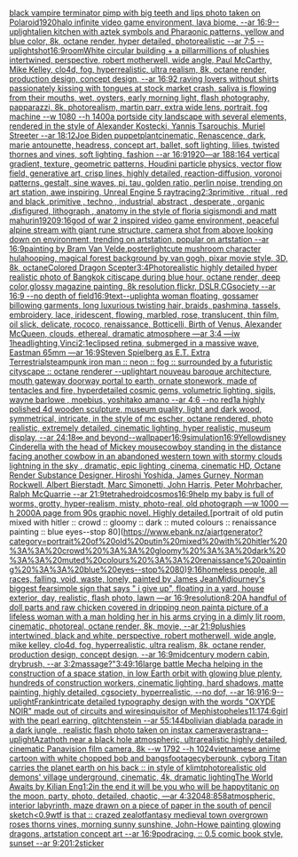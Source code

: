 [black vampire terminator pimp with big teeth and lips photo taken on Polaroid](https://www.ebank.nz/aiartgenerator?category=black%20vampire%20terminator%20pimp%20with%20big%20teeth%20and%20lips%20photo%20taken%20on%20Polaroid)[1920](https://www.ebank.nz/aiartgenerator?category=1920)[halo infinite video game environment, lava biome, --ar 16:9](https://www.ebank.nz/aiartgenerator?category=halo%20infinite%20video%20game%20environment%2C%20lava%20biome%2C%20--ar%2016%3A9)[--uplight](https://www.ebank.nz/aiartgenerator?category=--uplight)[alien kitchen with aztek symbols and Pharaonic patterns, yellow and blue color, 8k, octane render, hyper detailed, photorealistic --ar 7:5 --uplight](https://www.ebank.nz/aiartgenerator?category=alien%20kitchen%20with%20aztek%20symbols%20and%20Pharaonic%20patterns%2C%20yellow%20and%20blue%20color%2C%208k%2C%20octane%20render%2C%20hyper%20detailed%2C%20photorealistic%20--ar%207%3A5%20--uplight)[shot](https://www.ebank.nz/aiartgenerator?category=shot)[16:9](https://www.ebank.nz/aiartgenerator?category=16%3A9)[room](https://www.ebank.nz/aiartgenerator?category=room)[White circular building + a pillar](https://www.ebank.nz/aiartgenerator?category=White%20circular%20building%20%2B%20a%20pillar)[millions of plushies intertwined, perspective, robert motherwell, wide angle, Paul McCarthy, Mike Kelley, clo4d, fog, hyperrealistic, ultra realism, 8k, octane render, production design, concept design, --ar 16:9](https://www.ebank.nz/aiartgenerator?category=millions%20of%20plushies%20intertwined%2C%20perspective%2C%20robert%20motherwell%2C%20wide%20angle%2C%20Paul%20McCarthy%2C%20Mike%20Kelley%2C%20clo4d%2C%20fog%2C%20hyperrealistic%2C%20ultra%20realism%2C%208k%2C%20octane%20render%2C%20production%20design%2C%20concept%20design%2C%20--ar%2016%3A9)[2 raving lovers without shirts passionately kissing with tongues at stock market crash, saliva is flowing from their mouths, wet, oysters, early morning light, flash photography, papparazzi, 8k, photorealism, martin parr, extra wide lens, portrait, fog machine --w 1080 --h 1400](https://www.ebank.nz/aiartgenerator?category=2%20raving%20lovers%20without%20shirts%20passionately%20kissing%20with%20tongues%20at%20stock%20market%20crash%2C%20saliva%20is%20flowing%20from%20their%20mouths%2C%20wet%2C%20oysters%2C%20early%20morning%20light%2C%20flash%20photography%2C%20papparazzi%2C%208k%2C%20photorealism%2C%20martin%20parr%2C%20extra%20wide%20lens%2C%20portrait%2C%20fog%20machine%20--w%201080%20--h%201400)[a portside city landscape with several elements, rendered in the style of Alexander Kostecki, Yannis Tsarouchis, Muriel Streeter  --ar 18:12](https://www.ebank.nz/aiartgenerator?category=a%20portside%20city%20landscape%20with%20several%20elements%2C%20rendered%20in%20the%20style%20of%20Alexander%20Kostecki%2C%20Yannis%20Tsarouchis%2C%20Muriel%20Streeter%20%20--ar%2018%3A12)[Joe Biden puppet](https://www.ebank.nz/aiartgenerator?category=Joe%20Biden%20puppet)[plant](https://www.ebank.nz/aiartgenerator?category=plant)[](https://www.ebank.nz/aiartgenerator?category=)[cinematic, Renascence, dark, marie antounette, headress, concept art, ballet, soft lighting, lilies, twisted thornes and vines, soft lighting, fashion --ar 16:9](https://www.ebank.nz/aiartgenerator?category=cinematic%2C%20Renascence%2C%20dark%2C%20marie%20antounette%2C%20headress%2C%20concept%20art%2C%20ballet%2C%20soft%20lighting%2C%20lilies%2C%20twisted%20thornes%20and%20vines%2C%20soft%20lighting%2C%20fashion%20--ar%2016%3A9)[1920](https://www.ebank.nz/aiartgenerator?category=1920)[—ar 188:164 vertical gradient, texture, geometric patterns, Houdini particle physics, vector flow field, generative art, crisp lines, highly detailed, reaction-diffusion, voronoi patterns, gestalt, sine waves, pi, tau, golden ratio, perlin noise, trending on art station, awe inspiring, Unreal Engine 5 raytracing](https://www.ebank.nz/aiartgenerator?category=%E2%80%94ar%20188%3A164%20vertical%20gradient%2C%20texture%2C%20geometric%20patterns%2C%20Houdini%20particle%20physics%2C%20vector%20flow%20field%2C%20generative%20art%2C%20crisp%20lines%2C%20highly%20detailed%2C%20reaction-diffusion%2C%20voronoi%20patterns%2C%20gestalt%2C%20sine%20waves%2C%20pi%2C%20tau%2C%20golden%20ratio%2C%20perlin%20noise%2C%20trending%20on%20art%20station%2C%20awe%20inspiring%2C%20Unreal%20Engine%205%20raytracing)[2:3](https://www.ebank.nz/aiartgenerator?category=2%3A3)[primitive , ritual , red and black ,primitive , techno , industrial, abstract , desperate , organic ,disfigured, lithograph , anatomy in the style of floria sigismondi and matt mahurin](https://www.ebank.nz/aiartgenerator?category=primitive%20%2C%20ritual%20%2C%20red%20and%20black%20%2Cprimitive%20%2C%20techno%20%2C%20industrial%2C%20abstract%20%2C%20desperate%20%2C%20organic%20%2Cdisfigured%2C%20lithograph%20%2C%20anatomy%20in%20the%20style%20of%20floria%20sigismondi%20and%20matt%20mahurin)[1920](https://www.ebank.nz/aiartgenerator?category=1920)[9:16](https://www.ebank.nz/aiartgenerator?category=9%3A16)[god of war 2 inspired video game environment, peaceful alpine stream with giant rune structure, camera shot from above looking down on environment, trending on artstation, popular on artstation --ar 16:9](https://www.ebank.nz/aiartgenerator?category=god%20of%20war%202%20inspired%20video%20game%20environment%2C%20peaceful%20alpine%20stream%20with%20giant%20rune%20structure%2C%20camera%20shot%20from%20above%20looking%20down%20on%20environment%2C%20trending%20on%20artstation%2C%20popular%20on%20artstation%20--ar%2016%3A9)[painting by Bram Van Velde,poster](https://www.ebank.nz/aiartgenerator?category=painting%20by%20Bram%20Van%20Velde%2Cposter)[light](https://www.ebank.nz/aiartgenerator?category=light)[cute mushroom character hulahooping, magical forest background by van gogh, pixar movie style, 3D, 8k, octane](https://www.ebank.nz/aiartgenerator?category=cute%20mushroom%20character%20hulahooping%2C%20magical%20forest%20background%20by%20van%20gogh%2C%20pixar%20movie%20style%2C%203D%2C%208k%2C%20octane)[Colored Dragon Scepter](https://www.ebank.nz/aiartgenerator?category=Colored%20Dragon%20Scepter)[3:4](https://www.ebank.nz/aiartgenerator?category=3%3A4)[Photorealistic highly detailed hyper realistic photo of Bangkok citiscape during blue hour, octane render, deep color,glossy magazine painting, 8k resolution,flickr, DSLR,CGsociety  --ar 16:9 --no depth of field](https://www.ebank.nz/aiartgenerator?category=Photorealistic%20highly%20detailed%20hyper%20realistic%20photo%20of%20Bangkok%20citiscape%20during%20blue%20hour%2C%20octane%20render%2C%20deep%20color%2Cglossy%20magazine%20painting%2C%208k%20resolution%2Cflickr%2C%20DSLR%2CCGsociety%20%20--ar%2016%3A9%20--no%20depth%20of%20field)[16:9](https://www.ebank.nz/aiartgenerator?category=16%3A9)[text](https://www.ebank.nz/aiartgenerator?category=text)[--uplight](https://www.ebank.nz/aiartgenerator?category=--uplight)[a woman floating, gossamer billowing garments, long luxurious twisting hair, braids, pashmina, tassels, embroidery, lace, iridescent, flowing, marbled, rose, translucent, thin film, oil slick, delicate, rococo, renaissance, Botticelli, Birth of Venus, Alexander McQueen, clouds, ethereal, dramatic atmosphere —ar 3:4 —iw 1](https://www.ebank.nz/aiartgenerator?category=a%20woman%20floating%2C%20gossamer%20billowing%20garments%2C%20long%20luxurious%20twisting%20hair%2C%20braids%2C%20pashmina%2C%20tassels%2C%20embroidery%2C%20lace%2C%20iridescent%2C%20flowing%2C%20marbled%2C%20rose%2C%20translucent%2C%20thin%20film%2C%20oil%20slick%2C%20delicate%2C%20rococo%2C%20renaissance%2C%20Botticelli%2C%20Birth%20of%20Venus%2C%20Alexander%20McQueen%2C%20clouds%2C%20ethereal%2C%20dramatic%20atmosphere%20%E2%80%94ar%203%3A4%20%E2%80%94iw%201)[head](https://www.ebank.nz/aiartgenerator?category=head)[lighting,](https://www.ebank.nz/aiartgenerator?category=lighting%2C)[Vinci](https://www.ebank.nz/aiartgenerator?category=Vinci)[2:1](https://www.ebank.nz/aiartgenerator?category=2%3A1)[eclipsed retina, submerged in a massive wave, Eastman 65mm —ar 16:9](https://www.ebank.nz/aiartgenerator?category=eclipsed%20retina%2C%20submerged%20in%20a%20massive%20wave%2C%20Eastman%2065mm%20%E2%80%94ar%2016%3A9)[Steven Spielberg as E.T. Extra Terrestrial](https://www.ebank.nz/aiartgenerator?category=Steven%20Spielberg%20as%20E.T.%20Extra%20Terrestrial)[steampunk iron man :: neon :: fog :: surrounded by a futuristic cityscape :: octane renderer --uplight](https://www.ebank.nz/aiartgenerator?category=steampunk%20iron%20man%20%3A%3A%20neon%20%3A%3A%20fog%20%3A%3A%20surrounded%20by%20a%20futuristic%20cityscape%20%3A%3A%20octane%20renderer%20--uplight)[art nouveau baroque architecture, mouth gateway doorway portal to earth, ornate stonework, made of tentacles and fire, hyperdetailed cosmic gems, volumetric lighting, sigils, wayne barlowe , moebius, yoshitako amano --ar 4:6 --no red](https://www.ebank.nz/aiartgenerator?category=art%20nouveau%20baroque%20architecture%2C%20mouth%20gateway%20doorway%20portal%20to%20earth%2C%20ornate%20stonework%2C%20made%20of%20tentacles%20and%20fire%2C%20hyperdetailed%20cosmic%20gems%2C%20volumetric%20lighting%2C%20sigils%2C%20wayne%20barlowe%20%2C%20moebius%2C%20yoshitako%20amano%20--ar%204%3A6%20--no%20red)[1](https://www.ebank.nz/aiartgenerator?category=1)[a highly polished  4d wooden sculpture, museum quality, light and dark wood, symmetrical,  intricate,  in the style of mc escher, octane rendered, photo realistic, extremely detailed, cinematic lighting, hyper realistic, museum display,  --ar 24:18](https://www.ebank.nz/aiartgenerator?category=a%20highly%20polished%20%204d%20wooden%20sculpture%2C%20museum%20quality%2C%20light%20and%20dark%20wood%2C%20symmetrical%2C%20%20intricate%2C%20%20in%20the%20style%20of%20mc%20escher%2C%20octane%20rendered%2C%20photo%20realistic%2C%20extremely%20detailed%2C%20cinematic%20lighting%2C%20hyper%20realistic%2C%20museum%20display%2C%20%20--ar%2024%3A18)[∞ and beyond](https://www.ebank.nz/aiartgenerator?category=%E2%88%9E%20and%20beyond)[--wallpaper](https://www.ebank.nz/aiartgenerator?category=--wallpaper)[16:9](https://www.ebank.nz/aiartgenerator?category=16%3A9)[simulation](https://www.ebank.nz/aiartgenerator?category=simulation)[16:9](https://www.ebank.nz/aiartgenerator?category=16%3A9)[Yellow](https://www.ebank.nz/aiartgenerator?category=Yellow)[](https://www.ebank.nz/aiartgenerator?category=)[disney Cinderella with the head of Mickey mouse](https://www.ebank.nz/aiartgenerator?category=disney%20Cinderella%20with%20the%20head%20of%20Mickey%20mouse)[cowboy standing in the distance facing another cowbow in an abandoned western town with stormy clouds lightning in the sky , dramatic, epic lighting ,cinema, cinematic HD, Octane Render Substance Designer. Hiroshi Yoshida, James Gurney, Norman Rockwell, Albert Bierstadt, Marc Simonetti, John Harris, Peter Mohrbacher, Ralph McQuarrie --ar 21:9](https://www.ebank.nz/aiartgenerator?category=cowboy%20standing%20in%20the%20distance%20facing%20another%20cowbow%20in%20an%20abandoned%20western%20town%20with%20stormy%20clouds%20lightning%20in%20the%20sky%20%2C%20dramatic%2C%20epic%20lighting%20%2Ccinema%2C%20cinematic%20HD%2C%20Octane%20Render%20Substance%20Designer.%20Hiroshi%20Yoshida%2C%20James%20Gurney%2C%20Norman%20Rockwell%2C%20Albert%20Bierstadt%2C%20Marc%20Simonetti%2C%20John%20Harris%2C%20Peter%20Mohrbacher%2C%20Ralph%20McQuarrie%20--ar%2021%3A9)[tetrahedroid](https://www.ebank.nz/aiartgenerator?category=tetrahedroid)[cosmos](https://www.ebank.nz/aiartgenerator?category=cosmos)[16:9](https://www.ebank.nz/aiartgenerator?category=16%3A9)[help my baby is full of worms, grotty, hyper-realism, misty, photo-real, old photograph —w 1000 —h 2000](https://www.ebank.nz/aiartgenerator?category=help%20my%20baby%20is%20full%20of%20worms%2C%20grotty%2C%20hyper-realism%2C%20misty%2C%20photo-real%2C%20old%20photograph%20%E2%80%94w%201000%20%E2%80%94h%202000)[A page from 90s graphic novel. Highly detailed.](https://www.ebank.nz/aiartgenerator?category=A%20page%20from%2090s%20graphic%20novel.%20Highly%20detailed.)[portrait of old putin mixed with hitler :: crowd :: gloomy :: dark :: muted colours :: renaissance painting :: blue eyes--stop 80](https://www.ebank.nz/aiartgenerator?category=portrait%20of%20old%20putin%20mixed%20with%20hitler%20%3A%3A%20crowd%20%3A%3A%20gloomy%20%3A%3A%20dark%20%3A%3A%20muted%20colours%20%3A%3A%20renaissance%20painting%20%3A%3A%20blue%20eyes--stop%2080)[9:16](https://www.ebank.nz/aiartgenerator?category=9%3A16)[homeless people, all races, falling, void, waste, lonely, painted by James Jean](https://www.ebank.nz/aiartgenerator?category=homeless%20people%2C%20all%20races%2C%20falling%2C%20void%2C%20waste%2C%20lonely%2C%20painted%20by%20James%20Jean)[Midjourney's biggest fear](https://www.ebank.nz/aiartgenerator?category=Midjourney%27s%20biggest%20fear)[simple sign that says " i give up", floating in a yard, house exterior, day, realistic, flash photo, lawn —ar 16:9](https://www.ebank.nz/aiartgenerator?category=simple%20sign%20that%20says%20%22%20i%20give%20up%22%2C%20floating%20in%20a%20yard%2C%20house%20exterior%2C%20day%2C%20realistic%2C%20flash%20photo%2C%20lawn%20%E2%80%94ar%2016%3A9)[resolution](https://www.ebank.nz/aiartgenerator?category=resolution)[8:20](https://www.ebank.nz/aiartgenerator?category=8%3A20)[A handful of doll parts and raw chicken covered in dripping neon paint](https://www.ebank.nz/aiartgenerator?category=A%20handful%20of%20doll%20parts%20and%20raw%20chicken%20covered%20in%20dripping%20neon%20paint)[a picture of a lifeless woman with a man holding her in his arms crying in a dimly lit room, cinematic, photoreal, octane render, 8k, movie, --ar 21:9](https://www.ebank.nz/aiartgenerator?category=a%20picture%20of%20a%20lifeless%20woman%20with%20a%20man%20holding%20her%20in%20his%20arms%20crying%20in%20a%20dimly%20lit%20room%2C%20cinematic%2C%20photoreal%2C%20octane%20render%2C%208k%2C%20movie%2C%20--ar%2021%3A9)[plushies intertwined, black and white, perspective, robert motherwell, wide angle, mike kelley, clo4d, fog, hyperrealistic, ultra realism, 8k, octane render, production design, concept design, --ar 16:9](https://www.ebank.nz/aiartgenerator?category=plushies%20intertwined%2C%20black%20and%20white%2C%20perspective%2C%20robert%20motherwell%2C%20wide%20angle%2C%20mike%20kelley%2C%20clo4d%2C%20fog%2C%20hyperrealistic%2C%20ultra%20realism%2C%208k%2C%20octane%20render%2C%20production%20design%2C%20concept%20design%2C%20--ar%2016%3A9)[midcentury modern cabin, drybrush, --ar 3:2](https://www.ebank.nz/aiartgenerator?category=midcentury%20modern%20cabin%2C%20drybrush%2C%20--ar%203%3A2)[massage?"](https://www.ebank.nz/aiartgenerator?category=massage%3F%22)[3:4](https://www.ebank.nz/aiartgenerator?category=3%3A4)[9:16](https://www.ebank.nz/aiartgenerator?category=9%3A16)[large battle Mecha helping in the construction of a space station, in low Earth orbit with glowing blue plenty, hundreds of construction workers, cinematic lighting, hard shadows, matte painting, highly detailed, cgsociety, hyperrealistic, --no dof, --ar 16:9](https://www.ebank.nz/aiartgenerator?category=large%20battle%20Mecha%20helping%20in%20the%20construction%20of%20a%20space%20station%2C%20in%20low%20Earth%20orbit%20with%20glowing%20blue%20plenty%2C%20hundreds%20of%20construction%20workers%2C%20cinematic%20lighting%2C%20hard%20shadows%2C%20matte%20painting%2C%20highly%20detailed%2C%20cgsociety%2C%20hyperrealistic%2C%20--no%20dof%2C%20--ar%2016%3A9)[16:9](https://www.ebank.nz/aiartgenerator?category=16%3A9)[--uplight](https://www.ebank.nz/aiartgenerator?category=--uplight)[Frank](https://www.ebank.nz/aiartgenerator?category=Frank)[intricate detailed typography design with the words "OXYDE NOIR" made out of circuits and wires](https://www.ebank.nz/aiartgenerator?category=intricate%20detailed%20typography%20design%20with%20the%20words%20%22OXYDE%20NOIR%22%20made%20out%20of%20circuits%20and%20wires)[inquisitor of Mephistopheles](https://www.ebank.nz/aiartgenerator?category=inquisitor%20of%20Mephistopheles)[11:17](https://www.ebank.nz/aiartgenerator?category=11%3A17)[4:6](https://www.ebank.nz/aiartgenerator?category=4%3A6)[girl with the pearl earring, glitchtenstein --ar 55:144](https://www.ebank.nz/aiartgenerator?category=girl%20with%20the%20pearl%20earring%2C%20glitchtenstein%20--ar%2055%3A144)[bolivian diablada parade in a dark jungle , realistic flash photo taken on instax camera](https://www.ebank.nz/aiartgenerator?category=bolivian%20diablada%20parade%20in%20a%20dark%20jungle%20%2C%20realistic%20flash%20photo%20taken%20on%20instax%20camera)[verastrana](https://www.ebank.nz/aiartgenerator?category=verastrana)[--uplight](https://www.ebank.nz/aiartgenerator?category=--uplight)[Azathoth near a black hole atmospheric, ultrarealistic highly detailed, cinematic Panavision film camera, 8k --w 1792 --h 1024](https://www.ebank.nz/aiartgenerator?category=Azathoth%20near%20a%20black%20hole%20atmospheric%2C%20ultrarealistic%20highly%20detailed%2C%20cinematic%20Panavision%20film%20camera%2C%208k%20--w%201792%20--h%201024)[vietnamese anime cartoon with white chopped bob and bangs](https://www.ebank.nz/aiartgenerator?category=vietnamese%20anime%20cartoon%20with%20white%20chopped%20bob%20and%20bangs)[footage](https://www.ebank.nz/aiartgenerator?category=footage)[cyberpunk, cyborg Titan carries the planet earth on his back :: in style of klimt](https://www.ebank.nz/aiartgenerator?category=cyberpunk%2C%20cyborg%20Titan%20carries%20the%20planet%20earth%20on%20his%20back%20%3A%3A%20in%20style%20of%20klimt)[photorealistic old demons' village underground, cinematic, 4k, dramatic lighting](https://www.ebank.nz/aiartgenerator?category=photorealistic%20old%20demons%27%20village%20underground%2C%20cinematic%2C%204k%2C%20dramatic%20lighting)[The World Awaits by Kilian Eng](https://www.ebank.nz/aiartgenerator?category=The%20World%20Awaits%20by%20Kilian%20Eng)[1:2](https://www.ebank.nz/aiartgenerator?category=1%3A2)[in the end it will be you who will be happy](https://www.ebank.nz/aiartgenerator?category=in%20the%20end%20it%20will%20be%20you%20who%20will%20be%20happy)[titanic on the moon, party, photo, detailed, chaotic, —ar 4:3](https://www.ebank.nz/aiartgenerator?category=titanic%20on%20the%20moon%2C%20party%2C%20photo%2C%20detailed%2C%20chaotic%2C%20%E2%80%94ar%204%3A3)[2048:858](https://www.ebank.nz/aiartgenerator?category=2048%3A858)[atmospheric, interior labyrinth, maze drawn on a piece of paper in the south of pencil sketch](https://www.ebank.nz/aiartgenerator?category=atmospheric%2C%20interior%20labyrinth%2C%20maze%20drawn%20on%20a%20piece%20of%20paper%20in%20the%20south%20of%20pencil%20sketch)[<0.9](https://www.ebank.nz/aiartgenerator?category=%3C0.9)[wtf is that :: crazed zealot](https://www.ebank.nz/aiartgenerator?category=wtf%20is%20that%20%3A%3A%20crazed%20zealot)[fantasy medieval town overgrown roses thorns vines, morning sunny sunshine, John-Howe painting glowing dragons, artstation concept art --ar 16:9](https://www.ebank.nz/aiartgenerator?category=fantasy%20medieval%20town%20overgrown%20roses%20thorns%20vines%2C%20morning%20sunny%20sunshine%2C%20John-Howe%20painting%20glowing%20dragons%2C%20artstation%20concept%20art%20--ar%2016%3A9)[podracing, :: 0.5 comic book style, sunset --ar 9:20](https://www.ebank.nz/aiartgenerator?category=podracing%2C%20%3A%3A%200.5%20comic%20book%20style%2C%20sunset%20--ar%209%3A20)[1:2](https://www.ebank.nz/aiartgenerator?category=1%3A2)[sticker](https://www.ebank.nz/aiartgenerator?category=sticker)